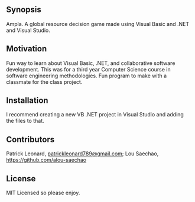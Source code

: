 ## Synopsis

Ampla. A global resource decision game made using Visual Basic and .NET and Visual Studio.

## Motivation

Fun way to learn about Visual Basic, .NET, and collaborative software development. This was for a third year Computer Science course in software engineering methodologies. Fun program to make with a classmate for the class project.

## Installation

I recommend creating a new VB .NET project in Visual Studio and adding the files to that. 

## Contributors

Patrick Leonard, patrickleonard789@gmail.com; Lou Saechao, https://github.com/alou-saechao

## License

MIT Licensed so please enjoy.